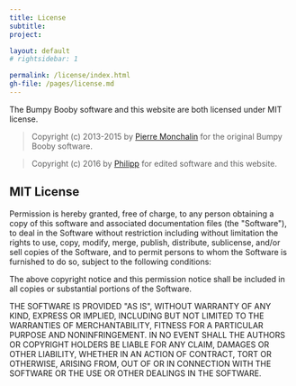 ```yaml
---
title: License
subtitle: 
project: 

layout: default
# rightsidebar: 1

permalink: /license/index.html
gh-file: /pages/license.md
---
```

The Bumpy Booby software and this website are both licensed under MIT license.

> Copyright (c) 2013-2015 by [Pierre Monchalin](http://bumpy-booby.derivoile.fr) for the original Bumpy Booby software.

> Copyright (c) 2016 by [Philipp](https://github.com/philipp-r) for edited software and this website.

## MIT License

Permission is hereby granted, free of charge, to any person obtaining
a copy of this software and associated documentation files (the
"Software"), to deal in the Software without restriction including
without limitation the rights to use, copy, modify, merge, publish,
distribute, sublicense, and/or sell copies of the Software, and to
permit persons to whom the Software is furnished to do so, subject to
the following conditions:

The above copyright notice and this permission notice shall be
included in all copies or substantial portions of the Software.

THE SOFTWARE IS PROVIDED "AS IS", WITHOUT WARRANTY OF ANY KIND,
EXPRESS OR IMPLIED, INCLUDING BUT NOT LIMITED TO THE WARRANTIES OF
MERCHANTABILITY, FITNESS FOR A PARTICULAR PURPOSE AND
NONINFRINGEMENT. IN NO EVENT SHALL THE AUTHORS OR COPYRIGHT HOLDERS BE
LIABLE FOR ANY CLAIM, DAMAGES OR OTHER LIABILITY, WHETHER IN AN ACTION
OF CONTRACT, TORT OR OTHERWISE, ARISING FROM, OUT OF OR IN CONNECTION
WITH THE SOFTWARE OR THE USE OR OTHER DEALINGS IN THE SOFTWARE.

